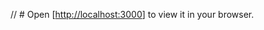 


// # Open [[http://localhost:3000](https://zaidfadel89.github.io/My-Portfolio1/)] to view it in your browser.
